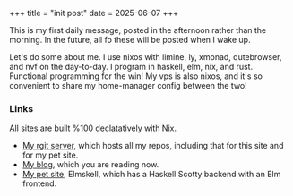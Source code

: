 +++
title = "init post"
date = 2025-06-07
+++

This is my first daily message, posted in the afternoon rather than the morning. In the future, all fo these will be posted when I wake up.

Let's do some about me.
I use nixos with limine, ly, xmonad, qutebrowser, and nvf on the day-to-day. I program in haskell, elm, nix, and rust. Functional programming for the win! My vps is also nixos, and it's so convenient to share my home-manager config between the two!

### Links
All sites are built %100 declatatively with Nix.
- [My rgit server](https://git.mtgmonkey.net), which hosts all my repos, including that for this site and for my pet site.
- [My blog](https://blog.mtgmonkey.net), which you are reading now.
- [My pet site](https://mtgmonkey.net), Elmskell, which has a Haskell Scotty backend with an Elm frontend.
